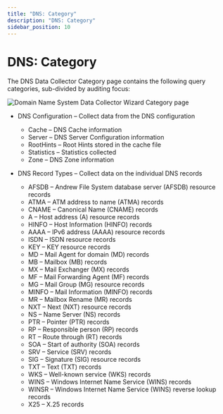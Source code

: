 ```yaml
---
title: "DNS: Category"
description: "DNS: Category"
sidebar_position: 10
---
```


# DNS: Category

The DNS Data Collector Category page contains the following query categories, sub-divided by
auditing focus:

![Domain Name System Data Collector Wizard Category page](/images/accessanalyzer/12.0/admin/datacollector/dns/category.webp)

- DNS Configuration – Collect data from the DNS configuration

    - Cache – DNS Cache information
    - Server – DNS Server Configuration information
    - RootHints – Root Hints stored in the cache file
    - Statistics – Statistics collected
    - Zone – DNS Zone information

- DNS Record Types – Collect data on the individual DNS records

    - AFSDB – Andrew File System database server (AFSDB) resource records
    - ATMA – ATM address to name (ATMA) records
    - CNAME – Canonical Name (CNAME) records
    - A – Host address (A) resource records
    - HINFO – Host Information (HINFO) records
    - AAAA – IPv6 address (AAAA) resource records
    - ISDN – ISDN resource records
    - KEY – KEY resource records
    - MD – Mail Agent for domain (MD) records
    - MB – Mailbox (MB) records
    - MX – Mail Exchanger (MX) records
    - MF – Mail Forwarding Agent (MF) records
    - MG – Mail Group (MG) resource records
    - MINFO – Mail Information (MINFO) records
    - MR – Mailbox Rename (MR) records
    - NXT – Next (NXT) resource records
    - NS – Name Server (NS) records
    - PTR – Pointer (PTR) records
    - RP – Responsible person (RP) records
    - RT – Route through (RT) records
    - SOA – Start of authority (SOA) records
    - SRV – Service (SRV) records
    - SIG – Signature (SIG) resource records
    - TXT – Text (TXT) records
    - WKS – Well-known service (WKS) records
    - WINS – Windows Internet Name Service (WINS) records
    - WINSR – Windows Internet Name Service (WINS) reverse lookup records
    - X25 – X.25 records
